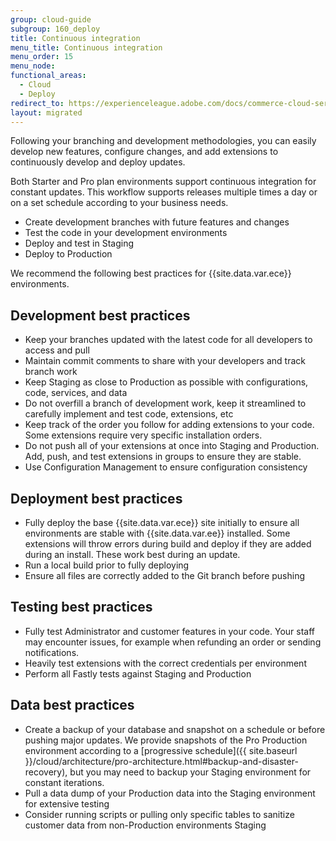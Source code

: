 ```yaml
---
group: cloud-guide
subgroup: 160_deploy
title: Continuous integration
menu_title: Continuous integration
menu_order: 15
menu_node:
functional_areas:
  - Cloud
  - Deploy
redirect_to: https://experienceleague.adobe.com/docs/commerce-cloud-service/user-guide/develop/deploy/best-practices.html
layout: migrated
---
```


Following your branching and development methodologies, you can easily develop new features, configure changes, and add extensions to continuously develop and deploy updates.

Both Starter and Pro plan environments support continuous integration for constant updates. This workflow supports releases multiple times a day or on a set schedule according to your business needs.

*  Create development branches with future features and changes
*  Test the code in your development environments
*  Deploy and test in Staging
*  Deploy to Production

We recommend the following best practices for {{site.data.var.ece}} environments.

## Development best practices

*  Keep your branches updated with the latest code for all developers to access and pull
*  Maintain commit comments to share with your developers and track branch work
*  Keep Staging as close to Production as possible with configurations, code, services, and data
*  Do not overfill a branch of development work, keep it streamlined to carefully implement and test code, extensions, etc
*  Keep track of the order you follow for adding extensions to your code. Some extensions require very specific installation orders.
*  Do not push all of your extensions at once into Staging and Production. Add, push, and test extensions in groups to ensure they are stable.
*  Use Configuration Management to ensure configuration consistency

## Deployment best practices

*  Fully deploy the base {{site.data.var.ece}} site initially to ensure all environments are stable with {{site.data.var.ee}} installed. Some extensions will throw errors during build and deploy if they are added during an install. These work best during an update.
*  Run a local build prior to fully deploying
*  Ensure all files are correctly added to the Git branch before pushing

## Testing best practices

*  Fully test Administrator and customer features in your code. Your staff may encounter issues, for example when refunding an order or sending notifications.
*  Heavily test extensions with the correct credentials per environment
*  Perform all Fastly tests against Staging and Production

## Data best practices

*  Create a backup of your database and snapshot on a schedule or before pushing major updates. We provide snapshots of the Pro Production environment according to a [progressive schedule]({{ site.baseurl }}/cloud/architecture/pro-architecture.html#backup-and-disaster-recovery), but you may need to backup your Staging environment for constant iterations.
*  Pull a data dump of your Production data into the Staging environment for extensive testing
*  Consider running scripts or pulling only specific tables to sanitize customer data from non-Production environments Staging
